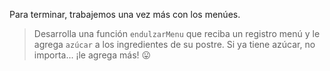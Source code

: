 Para terminar, trabajemos una vez más con los menúes.

> Desarrolla una función `endulzarMenu` que reciba un registro menú y le agrega `azúcar` a los ingredientes de su postre. Si ya tiene azúcar, no importa... ¡le agrega más! :stuck_out_tongue:
